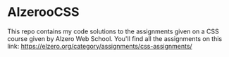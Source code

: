 # AlzerooCSS
This repo contains my code solutions to the assignments given on a CSS course given by Alzero Web School.
You'll find all the assignments on this link: https://elzero.org/category/assignments/css-assignments/
